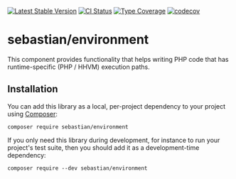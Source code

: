[![Latest Stable Version](https://poser.pugx.org/sebastian/environment/v/stable.png)](https://packagist.org/packages/sebastian/environment)
[![CI Status](https://github.com/sebastianbergmann/environment/workflows/CI/badge.svg)](https://github.com/sebastianbergmann/environment/actions)
[![Type Coverage](https://shepherd.dev/github/sebastianbergmann/environment/coverage.svg)](https://shepherd.dev/github/sebastianbergmann/environment)
[![codecov](https://codecov.io/gh/sebastianbergmann/environment/branch/main/graph/badge.svg)](https://codecov.io/gh/sebastianbergmann/environment)

# sebastian/environment

This component provides functionality that helps writing PHP code that has runtime-specific (PHP / HHVM) execution paths.

## Installation

You can add this library as a local, per-project dependency to your project using [Composer](https://getcomposer.org/):

```
composer require sebastian/environment
```

If you only need this library during development, for instance to run your project's test suite, then you should add it as a development-time dependency:

```
composer require --dev sebastian/environment
```
